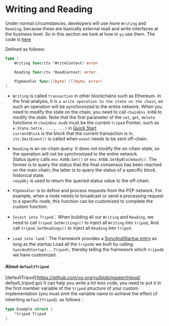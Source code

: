 # Writing and Reading    

Under normal circumstances, developers will use more `Writing` and `Reading`, because these are basically external read and write interfaces at the business level. So in this section we look at how in `yu`
use them. The code is [here](https://github.com/yu-org/yu/blob/master/core/tripod/dev/funcs.go)   

Defined as follows:
```go
type (
    Writing func(ctx *WriteContext) error

    Reading func(ctx *ReadContext) error
	
	P2pHandler func([]byte) ([]byte, error)
)
```  
- `Writing` is called `transaction` in other blockchains such as Ethereum. In the final analysis, it is `a write operation to the state on the chain`, so such an operation will be synchronized to the entire network.
  When you need to modify the state on the chain, you need to call `chainEnv.KVDB` to modify the state. Note that the first parameter of the `set`, `get`, `delete` functions in `chainEnv.kvdb` must be the current `tripod`
  Pointer, such as `e.State.Set(e, ..., ...)` in [Quick Start](2.快速开始.md)  
  `currentBlock` is the block that the current transaction is in.  
  `ctx.EmitEvent()` is called when `event` needs to be sent off-chain.  


- `Reading` is an on-chain query. It does not modify the on-chain state, so the operation will not be synchronized to the entire network.     
  Status query calls `env.KVDB.Get()` or `env.KVDB.GetByBlockHash()`. The former is to query the status that the final consensus has been reached on the main chain; the latter is to query the status of a specific block.
  historical state.  
`respObj` is used to return the queried status value to the off-chain.    

  
- `P2pHandler` is to define and process requests from the P2P network. For example, when a node needs to broadcast or send a processing request to a specific node, this function can be customized to complete the custom function.

  
- `Inject into Tripod`：When building all our `Writing` and `Reading`, we need to call `tripod.SetWritings()` to inject all `Writing` into `tripod`,
  And call `tripod.SetReadings()` to inject all `Reading` into `tripod`.


- `Load into land`：The framework provides a [SyncAndStartup entry](https://github.com/yu-org/yu/blob/master/startup/startup.go#L31) as long as the startup
  Load all the `tripod`s we built by calling `SyncAndStartup(...Tripod)`, thereby telling the framework which `tripod`s we have customized.  

#### About `defaultTripod`  
[defaultTripod](https://github.com/yu-org/yu/blob/master/tripod/ default_tripod.go)
It can help you write a lot less code, you need to put it in the first member variable of the `tripod` structure of your custom implementation (you must omit the variable name to achieve the effect of inheriting `defaultTripod`). 
as follows：   
```go
type Example struct {
	*tripod.Tripod
}
```
